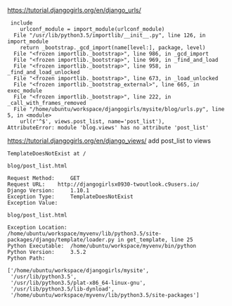 
https://tutorial.djangogirls.org/en/django_urls/
    
     include
        urlconf_module = import_module(urlconf_module)
      File "/usr/lib/python3.5/importlib/__init__.py", line 126, in import_module
        return _bootstrap._gcd_import(name[level:], package, level)
      File "<frozen importlib._bootstrap>", line 986, in _gcd_import
      File "<frozen importlib._bootstrap>", line 969, in _find_and_load
      File "<frozen importlib._bootstrap>", line 958, in _find_and_load_unlocked
      File "<frozen importlib._bootstrap>", line 673, in _load_unlocked
      File "<frozen importlib._bootstrap_external>", line 665, in exec_module
      File "<frozen importlib._bootstrap>", line 222, in _call_with_frames_removed
      File "/home/ubuntu/workspace/djangogirls/mysite/blog/urls.py", line 5, in <module>
        url(r'^$', views.post_list, name='post_list'),
    AttributeError: module 'blog.views' has no attribute 'post_list'
    
https://tutorial.djangogirls.org/en/django_views/
add post_list to views


    TemplateDoesNotExist at /
    
    blog/post_list.html
    
    Request Method: 	GET
    Request URL: 	http://djangogirlsx0930-twoutlook.c9users.io/
    Django Version: 	1.10.1
    Exception Type: 	TemplateDoesNotExist
    Exception Value: 	
    
    blog/post_list.html
    
    Exception Location: 	/home/ubuntu/workspace/myvenv/lib/python3.5/site-packages/django/template/loader.py in get_template, line 25
    Python Executable: 	/home/ubuntu/workspace/myvenv/bin/python
    Python Version: 	3.5.2
    Python Path: 	
    
    ['/home/ubuntu/workspace/djangogirls/mysite',
     '/usr/lib/python3.5',
     '/usr/lib/python3.5/plat-x86_64-linux-gnu',
     '/usr/lib/python3.5/lib-dynload',
     '/home/ubuntu/workspace/myvenv/lib/python3.5/site-packages']


    
